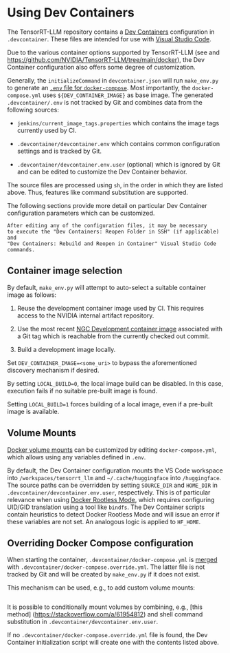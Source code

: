 # Using Dev Containers

The TensorRT-LLM repository contains a [Dev Containers](https://containers.dev/)
configuration in `.devcontainer`. These files are intended for
use with [Visual Studio Code](https://code.visualstudio.com/).

Due to the various container options supported by TensorRT-LLM (see
[](/installation/build-from-source-linux.md) and
<https://github.com/NVIDIA/TensorRT-LLM/tree/main/docker>), the Dev
Container configuration also offers some degree of customization.

Generally, the `initializeCommand` in `devcontainer.json` will run
`make_env.py` to generate an
[`.env` file for `docker-compose`](https://docs.docker.com/compose/how-tos/environment-variables/variable-interpolation/#env-file-syntax).
Most importantly, the `docker-compose.yml` uses `${DEV_CONTAINER_IMAGE}`
as base image.
The generated `.devcontainer/.env` is not tracked by Git and combines
data from the following sources:

* `jenkins/current_image_tags.properties` which contains the image tags
  currently used by CI.

* `.devcontainer/devcontainer.env` which contains common configuration
  settings and is tracked by Git.

* `.devcontainer/devcontainer.env.user` (optional) which is ignored by
  Git and can be edited to customize the Dev Container behavior.

The source files are processed using `sh`, in the order in which they
are listed above. Thus, features like command substitution are supported.

The following sections provide more detail on particular Dev Container
configuration parameters which can be customized.

```{note}
After editing any of the configuration files, it may be necessary
to execute the "Dev Containers: Reopen Folder in SSH" (if applicable) and
"Dev Containers: Rebuild and Reopen in Container" Visual Studio Code
commands.
```

## Container image selection

By default, `make_env.py` will attempt to auto-select a suitable container
image as follows:

1. Reuse the development container image used by CI. This requires access
   to the NVIDIA internal artifact repository.

1. Use the most recent
   [NGC Development container image](https://catalog.ngc.nvidia.com/orgs/nvidia/teams/tensorrt-llm/containers/devel)
   associated with a Git tag which is reachable from the currently checked
   out commit.

1. Build a development image locally.

Set `DEV_CONTAINER_IMAGE=<some_uri>` to bypass the aforementioned discovery
mechanism if desired.

By setting `LOCAL_BUILD=0`, the local image build can be disabled. In this
case, execution fails if no suitable pre-built image is found.

Setting `LOCAL_BUILD=1` forces building of a local image, even if a pre-built
image is available.

## Volume Mounts

[Docker volume mounts](https://docs.docker.com/engine/storage/volumes/#use-a-volume-with-docker-compose) can be customized by editing
`docker-compose.yml`, which allows using any variables defined in `.env`.

By default, the Dev Container configuration mounts the VS Code workspace into
`/workspaces/tensorrt_llm` and `~/.cache/huggingface` into `/huggingface`.
The source paths can be overridden by setting `SOURCE_DIR` and `HOME_DIR`
in `.devcontainer/devcontainer.env.user`, respectively. This is of
particular relevance when using
[Docker Rootless Mode](https://docs.docker.com/engine/security/rootless/),
which requires configuring UID/GID translation using a tool like `bindfs`.
The Dev Container scripts contain heuristics to detect Docker Rootless
Mode and will issue an error if these variables are not set.
An analogous logic is applied to `HF_HOME`.


## Overriding Docker Compose configuration

When starting the container, `.devcontainer/docker-compose.yml`
is [merged](https://docs.docker.com/compose/how-tos/multiple-compose-files/merge/) with
`.devcontainer/docker-compose.override.yml`. The latter file is not
tracked by Git and will be created by `make_env.py` if it does not exist.

This mechanism can be used, e.g., to add custom volume mounts:

```{literalinclude} /../../.devcontainer/docker-compose.override-example.yml
```

It is possible to conditionally mount volumes by combining, e.g.,
[this method] (https://stackoverflow.com/a/61954812) and shell command
substitution in `.devcontainer/devcontainer.env.user`.

If no `.devcontainer/docker-compose.override.yml` file is found, the Dev Container
initialization script will create one with the contents listed above.
